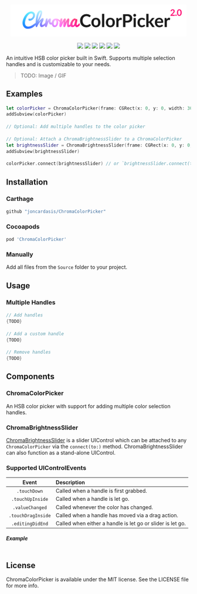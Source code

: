 <p align="center">
    <img src=".github/Logo.png" width="480" max-width="90%" alt="ChromaColorPicker 2.0" />
</p>

<p align="center">
  <img src="https://img.shields.io/badge/Swift-5.0-orange.svg" />
  <img src="https://img.shields.io/badge/platform-iOS-lightgray.svg" />
  <img src="https://img.shields.io/badge/license-MIT-blue.svg" />
  <img src="https://img.shields.io/badge/pod-1.7.1-green.svg" />
  <img src="https://img.shields.io/badge/Carthage-compatible-green.svg" />
  <img src="https://travis-ci.com/joncardasis/ChromaColorPicker.svg?branch=develop" />
</p>

An intuitive HSB color picker built in Swift. Supports multiple selection handles and is customizable to your needs.

> TODO: Image / GIF

## Examples
```Swift
let colorPicker = ChromaColorPicker(frame: CGRect(x: 0, y: 0, width: 300, height: 300))
addSubview(colorPicker)

// Optional: Add multiple handles to the color picker

// Optional: Attach a ChromaBrightnessSlider to a ChromaColorPicker
let brightnessSlider = ChromaBrightnessSlider(frame: CGRect(x: 0, y: 0, width: 280, height: 32))
addSubview(brightnessSlider)

colorPicker.connect(brightnessSlider) // or `brightnessSlider.connect(to: colorPicker)`

```


## Installation
### Carthage
```bash
github "joncardasis/ChromaColorPicker"
```

### Cocoapods
```bash
pod 'ChromaColorPicker'
```
### Manually
Add all files from the `Source` folder to your project.

## Usage
### Multiple Handles
```Swift
// Add handles
{TODO}

// Add a custom handle
{TODO}

// Remove handles
{TODO}
```

## Components
### ChromaColorPicker
An HSB color picker with support for adding multiple color selection handles.

### ChromaBrightnessSlider
[ChromaBrightnessSlider]() is a slider UIControl which can be attached to any `ChromaColorPicker` via the `connect(to:)` method. ChromaBrightnessSlider can also function as a stand-alone UIControl.

### Supported UIControlEvents
| Event              | Description  |
| :-----------------:|:-------------|
| `.touchDown`       | Called when a handle is first grabbed. |
| `.touchUpInside`   | Called when a handle is let go. |
| `.valueChanged`    | Called whenever the color has changed. |
| `.touchDragInside` | Called when a handle has moved via a drag action. |
| `.editingDidEnd`   | Called when either a handle is let go or slider is let go. |

##### Example
```Swift
```

## License
ChromaColorPicker is available under the MIT license. See the LICENSE file for more info.
